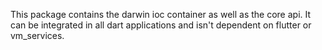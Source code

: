 This package contains the darwin ioc container as well as the core api. It can be integrated in all
dart applications and isn't dependent on flutter or vm_services.